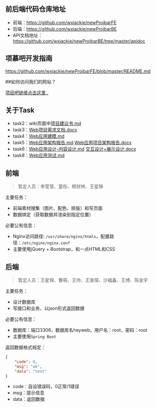 ## 前后端代码仓库地址

- 前端：https://github.com/wxjackie/newProjbarFE
- 后端：https://github.com/wxjackie/newProjbarBE
- API文档地址：https://github.com/wxjackie/newProjbarBE/tree/master/apidoc

## 项慕吧开发指南



https://github.com/wxjackie/newProjbarFE/blob/master/README.md



##如何访问我们的网站？



[项目吧链接点击这里..](http://123.206.87.13/projbar)



## 关于Task

- task2：wiki页面中[项目建议书.md](https://github.com/Mu-Charlie/WebEngineeringProject/wiki/%E9%A1%B9%E7%9B%AE%E5%BB%BA%E8%AE%AE%E4%B9%A6)
- task3：[Web项目需求文档.docx](https://github.com/Mu-Charlie/WebEngineeringProject/wiki/%E9%A1%B9%E7%9B%AE%E5%BB%BA%E8%AE%AE%E4%B9%A6)
- task4：[Web应用建模.md](https://github.com/Mu-Charlie/WebEngineeringProject/blob/master/Web%E5%BA%94%E7%94%A8%E5%BB%BA%E6%A8%A1.md)
- task5：[Web应用架构报告.md](https://github.com/Mu-Charlie/WebEngineeringProject/blob/master/Web%E5%BA%94%E7%94%A8%E6%9E%B6%E6%9E%84%E6%8A%A5%E5%91%8A.md) [Web应用项目架构报告.docx](https://github.com/Mu-Charlie/WebEngineeringProject/blob/master/Web%E5%BA%94%E7%94%A8%E9%A1%B9%E7%9B%AE%E6%9E%B6%E6%9E%84%E6%8A%A5%E5%91%8A.docx)
- task6：[Web应用设计-内容设计.md](https://github.com/Mu-Charlie/WebEngineeringProject/blob/master/Web%E5%BA%94%E7%94%A8%E8%AE%BE%E8%AE%A1-%E5%86%85%E5%AE%B9%E8%AE%BE%E8%AE%A1.md) [交互设计+展示设计.docx](https://github.com/Mu-Charlie/WebEngineeringProject/blob/master/%E4%BA%A4%E4%BA%92%E8%AE%BE%E8%AE%A1%2B%E5%B1%95%E7%A4%BA%E8%AE%BE%E8%AE%A1.docx)
- task8：[Web应用测试.md](https://github.com/Mu-Charlie/WebEngineeringProject/blob/master/Web%E5%BA%94%E7%94%A8%E6%B5%8B%E8%AF%95.md)

## 前端

> 暂定人员：李莹莹、童彤、穆财林、王星锦

主要任务：

- 前端素材搜集（图片、配色、排版）和写页面
- 数据绑定（获取数据并渲染到指定位置）

必要公有信息：

- Nginx访问路径: `/usr/share/nginx/htmls`，配置路径：`/etc/nginx/nginx.conf` 
- 主要使用jQuery + Bootstrap，和一点HTML和CSS

## 后端

> 暂定人员：王星锦、曹萌、王帅、王旻琛、沙福鑫、王博、陈金宇

主要任务：

- 设计数据库
- 写接口和业务，以json形式返回数据

必要公有信息：

- 数据库：端口3306，数据库名heyweb，用户名：root，密码：root
- 主要使用`Spring Boot`

返回数据格式规定：

```json
{
    "code": 0,
    "msg": "ok",
    "data": "test"
}
```

- code：自设错误码，0正常/1错误
- msg：提示信息
- data：返回数据

